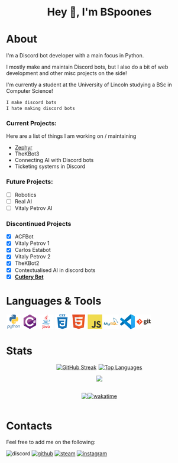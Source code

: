 

<h1 align="center">
Hey 🥄, I'm BSpoones
</h1>



# About

I'm a Discord bot developer with a main focus in Python.

I mostly make and maintain Discord bots, but I also do a bit of web development and other misc projects on the side!

I'm currently a student at the University of Lincoln studying a BSc in Computer Science! 

```
I make discord bots
I hate making discord bots
```

### Current Projects:
Here are a list of things I am working on / maintaining
- [Zephyr](https://github.com/BSpoones/Zephyr)
- TheKBot3
- Connecting AI with Discord bots
- Ticketing systems in Discord

### Future Projects:

- [ ] Robotics
- [ ] Real AI
- [ ] Vitaly Petrov AI

### Discontinued Projects

- [X] ACFBot
- [X] Vitaly Petrov 1
- [X] Carlos Estabot
- [X] Vitaly Petrov 2
- [X] TheKBot2
- [X] Contextualised AI in discord bots
- [X] [**Cutlery Bot**](https://github.com/BSpoones/Cutlery-Bot)

# Languages & Tools
<div style=“display: flex; justify-content: center; align-items: center;”>
<p>
<img src="https://github.com/devicons/devicon/blob/master/icons/python/python-original-wordmark.svg" title="Python" alt="Python" width="40" height="40"/> 
<img src="https://github.com/devicons/devicon/blob/master/icons/csharp/csharp-original.svg" title="C#" alt="C#" width="40" height="40"/> 
<img src="https://github.com/devicons/devicon/blob/master/icons/java/java-original-wordmark.svg" title="Java" alt="Java" width="40" height="40"/> 
<img src="https://github.com/devicons/devicon/blob/master/icons/css3/css3-plain-wordmark.svg"  title="CSS3" alt="CSS" width="40" height="40"/> 
<img src="https://github.com/devicons/devicon/blob/master/icons/html5/html5-original.svg" title="HTML5" alt="HTML" width="40" height="40"/> 
<img src="https://github.com/devicons/devicon/blob/master/icons/javascript/javascript-original.svg" title="JavaScript" alt="JavaScript" width="40" height="40"/> 
<img src="https://github.com/devicons/devicon/blob/master/icons/mysql/mysql-original-wordmark.svg" title="MySQL"  alt="MySQL" width="40" height="40"/> 
<img src="https://github.com/devicons/devicon/blob/master/icons/vscode/vscode-original.svg" title="VSC" **alt="VSC" width="40" height="40"/> 
<img src="https://github.com/devicons/devicon/blob/master/icons/git/git-original-wordmark.svg" title="Git" **alt="Git" width="40" height="40"/> 
</p>
</div>

# Stats

<div style="display: flex; justify-content: center; align-items: center;">

  <a href="https://git.io/streak-stats" style="display: flex; align-items: center; justify-content: center; margin-right: 3px;">
    <img src="http://github-readme-streak-stats.herokuapp.com?user=BSpoones&theme=dark&background=000000" alt="GitHub Streak">
  </a>

  <a href="https://github.com/anuraghazra/github-readme-stats" style="display: flex; align-items: center; justify-content: center; margin-left: 3px;">
    <img src="https://github-readme-stats.vercel.app/api/top-langs/?username=BSpoones&layout=compact&theme=vision-friendly-dark" alt="Top Languages">
  </a>

</div>

<div style="display: flex; justify-content: center;">

![](http://github-profile-summary-cards.vercel.app/api/cards/profile-details?username=BSpoones&theme=vision_friendly_dark)


</div>

<div style="display: flex; justify-content: center;">

![](https://hits.seeyoufarm.com/api/count/incr/badge.svg?url=https%3A%2F%2Fgithub.com%2FBSpoones1212%2Fhit-counter)

[![wakatime](https://wakatime.com/badge/user/b764f474-f8a2-4d1c-a20d-07e1208c83ec.svg)](https://wakatime.com/@b764f474-f8a2-4d1c-a20d-07e1208c83ec)
</div>


# Contacts
Feel free to add me on the following:

![discord](https://dcbadge.vercel.app/api/shield/724351142158401577?compact=true)
[![github](https://img.shields.io/badge/GitHub-100000?style=for-the-badge&logo=github&logoColor=white)](https://github.com/BSpoones)
[![steam](https://img.shields.io/badge/Steam-000000?style=for-the-badge&logo=steam&logoColor=white)](https://steamcommunity.com/id/spoones/)
[![instagram](https://img.shields.io/badge/Instagram-E4405F?style=for-the-badge&logo=instagram&logoColor=white)](https://www.instagram.com/bspoones/)




